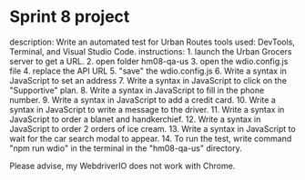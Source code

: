 # Sprint 8 project
description: Write an automated test for Urban Routes
tools used: DevTools, Terminal, and Visual Studio Code.
instructions: 
    1. launch the Urban Grocers server to get a URL.
    2. open folder hm08-qa-us
    3. open the wdio.config.js file
    4. replace the API URL
    5. "save" the wdio.config.js
    6. Write a syntax in JavaScript to set an address
    7. Write a syntax in JavaScript to click on the "Supportive" plan.
    8. Write a syntax in JavaScript to fill in the phone number.
    9. Write a syntax in JavaScript to add a credit card.
    10. Write a syntax in JavaScript to write a message to the driver.
    11. Write a syntax in JavaScript to order a blanet and handkerchief.
    12. Write a syntax in JavaScript to order 2 orders of ice cream.
    13. Write a syntax in JavaScript to wait for the car search modal to appear.
    14. To run the test, write command "npm run wdio" in the terminal in the "hm08-qa-us" directory.

Please advise, my WebdriverIO does not work with Chrome.